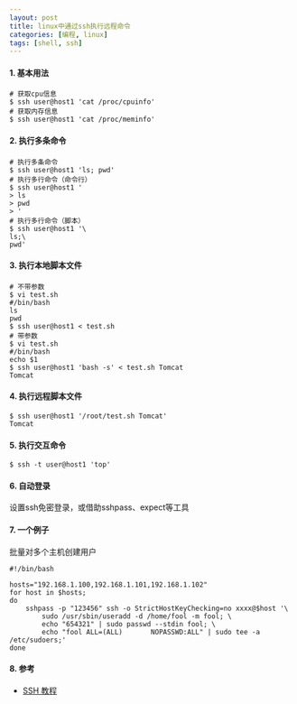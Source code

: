 ```yaml
---
layout: post
title: linux中通过ssh执行远程命令
categories: [编程, linux]
tags: [shell, ssh]
---
```


>  

#### 1. 基本用法

```
# 获取cpu信息
$ ssh user@host1 'cat /proc/cpuinfo'
# 获取内存信息
$ ssh user@host1 'cat /proc/meminfo'

```

#### 2. 执行多条命令

```
# 执行多条命令
$ ssh user@host1 'ls; pwd'
# 执行多行命令（命令行）
$ ssh user@host1 '
> ls
> pwd
> '
# 执行多行命令（脚本）
$ ssh user@host1 '\
ls;\
pwd'
```

#### 3. 执行本地脚本文件

```
# 不带参数
$ vi test.sh
#/bin/bash
ls
pwd
$ ssh user@host1 < test.sh
# 带参数
$ vi test.sh
#/bin/bash
echo $1
$ ssh user@host1 'bash -s' < test.sh Tomcat
Tomcat
```

#### 4. 执行远程脚本文件
```
$ ssh user@host1 '/root/test.sh Tomcat'
Tomcat
```

#### 5. 执行交互命令

```
$ ssh -t user@host1 'top'
```

#### 6. 自动登录

设置ssh免密登录，或借助sshpass、expect等工具

#### 7. 一个例子

批量对多个主机创建用户

```
#!/bin/bash

hosts="192.168.1.100,192.168.1.101,192.168.1.102"
for host in $hosts;
do
	sshpass -p "123456" ssh -o StrictHostKeyChecking=no xxxx@$host '\
		sudo /usr/sbin/useradd -d /home/fool -m fool; \
		echo "654321" | sudo passwd --stdin fool; \
		echo "fool ALL=(ALL)       NOPASSWD:ALL" | sudo tee -a /etc/sudoers;'
done
```

#### 8. 参考

* [SSH 教程](https://wangdoc.com/ssh/)